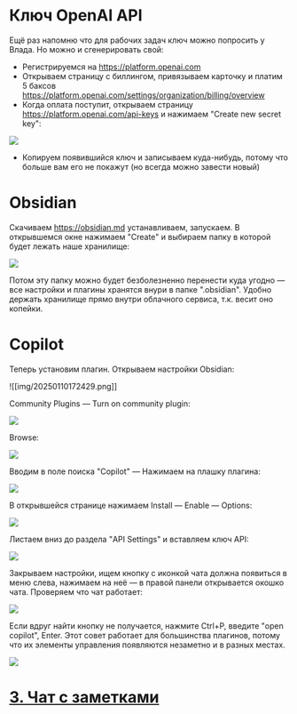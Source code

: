 
# Ключ OpenAI API

Ещё раз напомню что для рабочих задач ключ можно попросить у Влада. Но можно и сгенерировать свой:
- Регистрируемся на https://platform.openai.com
- Открываем страницу с биллингом, привязываем карточку и платим 5 баксов https://platform.openai.com/settings/organization/billing/overview
- Когда оплата поступит, открываем страницу https://platform.openai.com/api-keys и нажимаем "Create new secret key":

![](img/20250109174432.png)

- Копируем появившийся ключ и записываем куда-нибудь, потому что больше вам его не покажут (но всегда можно завести новый)





# Obsidian

Скачиваем https://obsidian.md устанавливаем, запускаем. В открывшемся окне нажимаем "Create" и выбираем папку в которой будет лежать наше хранилище:

![](img/20250109175054.png)

Потом эту папку можно будет безболезненно перенести куда угодно — все настройки и плагины хранятся внури в папке ".obsidian". Удобно держать хранилище прямо внутри облачного сервиса, т.к. весит оно копейки.





# Copilot
Теперь установим плагин. Открываем настройки Obsidian:

![[img/20250110172429.png]]

Community Plugins — Turn on community plugin:

![](img/20250110172529.png)
 
 Browse:
 
![](img/20250110172614.png)

Вводим в поле поиска "Copilot" — Нажимаем на плашку плагина:

![](img/20250110172646.png)

В открывшейся странице нажимаем Install — Enable — Options:

![](img/20250110172723.png)

Листаем вниз до раздела "API Settings" и вставляем ключ API:

![](img/20250110172804.png)

Закрываем настройки, ищем кнопку с иконкой чата должна появиться в меню слева, нажимаем на неё — в правой панели открывается окошко чата. Проверяем что чат работает:

![](img/20250110172903.png)

Если вдруг найти кнопку не получается, нажмите Ctrl+P, введите "open copilot", Enter. Этот совет работает для большинства плагинов, потому что их элементы управления появляются незаметно и в разных местах.

![](img/20250110172947.png)




# [3. Чат с заметками](3.%20Чат%20с%20заметками.md)
